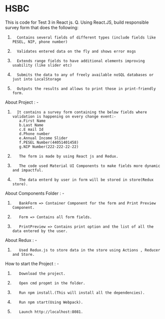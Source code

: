 # HSBC
This is code for Test 3 in React js.
Q. Using React.JS, build responsible survey form that does the following:
1.       Contains several fields of different types (include fields like PESEL, NIP, phone number)
2.       Validates entered data on the fly and shows error msgs
3.       Extends range fields to have additional elements improving usability (like slider etc)
4.       Submits the data to any of freely available noSQL databases or just into LocalStorage
5.       Outputs the results and allows to print those in print-friendly form.

About Project : - 
1.       It contains a survey form containing the below fields where validation is happening on every change event:- 
          a.First Name
          b.Last Name
          c.E mail Id
          d.Phone number
          e.Annual Income Slider
          f.PESEL Number(44051401458)
          g.NIP Number(222-222-22-22)

2.        The form is made by using React js and Redux.
3.        The code used Material UI Components to make fields more dynamic and impactful.
4.        The data enterd by user in form will be stored in store(Redux store).

About Components Folder : -
1.        BankForm => Container Component for the form and Print Preview Component.
2.        Form => Contains all form fields.
3.        PrintPreview => Contains print option and the list of all the data entered by the user.

About Redux : -
1.        Used Redux.js to store data in the store using Actions , Reducer and Store.

How to start the Project : -
1.        Download the project.
2.        Open cmd propmt in the folder.
3.        Run npm install.(This will install all the dependencies).
4.        Run npm start(Using Webpack).
5.        Launch http://localhost:8081.
